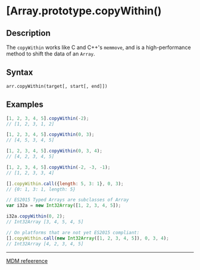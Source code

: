 # [Array.prototype.copyWithin()
## Description
The `copyWithin` works like C and C++'s `memmove`, and is a high-performance method to shift the data of an `Array`. 
## Syntax
```arr.copyWithin(target[, start[, end]])```
## Examples
``` js
[1, 2, 3, 4, 5].copyWithin(-2);
// [1, 2, 3, 1, 2]
```
``` js
[1, 2, 3, 4, 5].copyWithin(0, 3);
// [4, 5, 3, 4, 5]
```
``` js
[1, 2, 3, 4, 5].copyWithin(0, 3, 4);
// [4, 2, 3, 4, 5]
```
``` js
[1, 2, 3, 4, 5].copyWithin(-2, -3, -1);
// [1, 2, 3, 3, 4]
```
``` js
[].copyWithin.call({length: 5, 3: 1}, 0, 3);
// {0: 1, 3: 1, length: 5}
```
``` js
// ES2015 Typed Arrays are subclasses of Array
var i32a = new Int32Array([1, 2, 3, 4, 5]);
```
``` js 
i32a.copyWithin(0, 2);
// Int32Array [3, 4, 5, 4, 5]
```
``` js
// On platforms that are not yet ES2015 compliant: 
[].copyWithin.call(new Int32Array([1, 2, 3, 4, 5]), 0, 3, 4);
// Int32Array [4, 2, 3, 4, 5]
```
---
[MDM refeerence](https://developer.mozilla.org/en-US/docs/Web/JavaScript/Reference/Global_Objects/Array/copyWithin)
